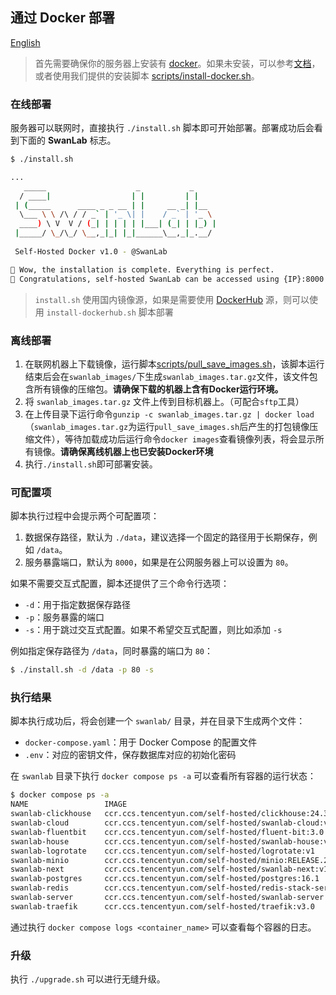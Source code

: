 ## 通过 Docker 部署

[English](./README_EN.md)

> 首先需要确保你的服务器上安装有 [docker](https://docs.docker.com/engine/install/)。如果未安装，可以参考[文档](https://yeasy.gitbook.io/docker_practice/install)，或者使用我们提供的安装脚本 [scripts/install-docker.sh](../scripts/install-docker.sh)。

### 在线部署
服务器可以联网时，直接执行 `./install.sh` 脚本即可开始部署。部署成功后会看到下面的 **SwanLab** 标志。

```bash
$ ./install.sh

...
   _____                    _           _     
  / ____|                  | |         | |    
 | (_____      ____ _ _ __ | |     __ _| |__  
  \___ \ \ /\ / / _` | '_ \| |    / _` | '_ \ 
  ____) \ V  V / (_| | | | | |___| (_| | |_) |
 |_____/ \_/\_/ \__,_|_| |_|______\__,_|_.__/ 
                                              
 Self-Hosted Docker v1.0 - @SwanLab

🎉 Wow, the installation is complete. Everything is perfect.
🥰 Congratulations, self-hosted SwanLab can be accessed using {IP}:8000
```

> `install.sh` 使用国内镜像源，如果是需要使用 [DockerHub](https://hub.docker.com/explore) 源，则可以使用 `install-dockerhub.sh` 脚本部署

### 离线部署

1. 在联网机器上下载镜像，运行脚本[scripts/pull_save_images.sh](../scripts/pull_save_images.sh)，该脚本运行结束后会在`swanlab_images/`下生成`swanlab_images.tar.gz`文件，该文件包含所有镜像的压缩包。**请确保下载的机器上含有Docker运行环境。**
2. 将 `swanlab_images.tar.gz` 文件上传到目标机器上。（可配合`sftp`工具）
3. 在上传目录下运行命令`gunzip -c swanlab_images.tar.gz | docker load`（`swanlab_images.tar.gz`为运行`pull_save_images.sh`后产生的打包镜像压缩文件），等待加载成功后运行命令`docker images`查看镜像列表，将会显示所有镜像。**请确保离线机器上也已安装Docker环境**
4. 执行`./install.sh`即可部署安装。

### 可配置项

脚本执行过程中会提示两个可配置项：

1. 数据保存路径，默认为 `./data`，建议选择一个固定的路径用于长期保存，例如 `/data`。
2. 服务暴露端口，默认为 `8000`，如果是在公网服务器上可以设置为 `80`。

如果不需要交互式配置，脚本还提供了三个命令行选项：

- `-d`：用于指定数据保存路径
- `-p`：服务暴露的端口
- `-s`：用于跳过交互式配置。如果不希望交互式配置，则比如添加 `-s`

例如指定保存路径为 `/data`，同时暴露的端口为 `80`：

```bash
$ ./install.sh -d /data -p 80 -s
```



### 执行结果

脚本执行成功后，将会创建一个 `swanlab/` 目录，并在目录下生成两个文件：

- `docker-compose.yaml`：用于 Docker Compose 的配置文件
- `.env`：对应的密钥文件，保存数据库对应的初始化密码

在 `swanlab` 目录下执行 `docker compose ps -a` 可以查看所有容器的运行状态：

```bash
$ docker compose ps -a                                                                                                                                                                (base) 
NAME                 IMAGE                                                                   COMMAND                  SERVICE          CREATED          STATUS                    PORTS
swanlab-clickhouse   ccr.ccs.tencentyun.com/self-hosted/clickhouse:24.3                      "/entrypoint.sh"         clickhouse       22 minutes ago   Up 22 minutes (healthy)   8123/tcp, 9000/tcp, 9009/tcp
swanlab-cloud        ccr.ccs.tencentyun.com/self-hosted/swanlab-cloud:v1                     "/docker-entrypoint.…"   swanlab-cloud    22 minutes ago   Up 21 minutes             80/tcp
swanlab-fluentbit    ccr.ccs.tencentyun.com/self-hosted/fluent-bit:3.0                       "/fluent-bit/bin/flu…"   fluent-bit       22 minutes ago   Up 22 minutes             2020/tcp
swanlab-house        ccr.ccs.tencentyun.com/self-hosted/swanlab-house:v1                     "./app"                  swanlab-house    22 minutes ago   Up 21 minutes (healthy)   3000/tcp
swanlab-logrotate    ccr.ccs.tencentyun.com/self-hosted/logrotate:v1                         "/sbin/tini -- /usr/…"   logrotate        22 minutes ago   Up 22 minutes             
swanlab-minio        ccr.ccs.tencentyun.com/self-hosted/minio:RELEASE.2025-02-28T09-55-16Z   "/usr/bin/docker-ent…"   minio            22 minutes ago   Up 22 minutes (healthy)   9000/tcp
swanlab-next         ccr.ccs.tencentyun.com/self-hosted/swanlab-next:v1                      "docker-entrypoint.s…"   swanlab-next     22 minutes ago   Up 21 minutes             3000/tcp
swanlab-postgres     ccr.ccs.tencentyun.com/self-hosted/postgres:16.1                        "docker-entrypoint.s…"   postgres         22 minutes ago   Up 22 minutes (healthy)   5432/tcp
swanlab-redis        ccr.ccs.tencentyun.com/self-hosted/redis-stack-server:7.2.0-v15         "/entrypoint.sh"         redis            22 minutes ago   Up 22 minutes (healthy)   6379/tcp
swanlab-server       ccr.ccs.tencentyun.com/self-hosted/swanlab-server:v1                    "docker-entrypoint.s…"   swanlab-server   22 minutes ago   Up 21 minutes (healthy)   3000/tcp
swanlab-traefik      ccr.ccs.tencentyun.com/self-hosted/traefik:v3.0                         "/entrypoint.sh trae…"   traefik          22 minutes ago   Up 22 minutes (healthy)   0.0.0.0:8000->80/tcp, [::]:8000->80/tcp
```

通过执行 `docker compose logs <container_name>` 可以查看每个容器的日志。

### 升级

执行 `./upgrade.sh` 可以进行无缝升级。